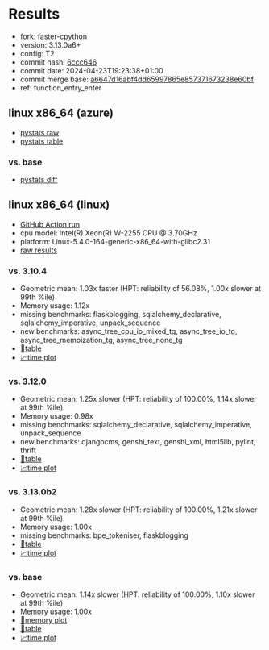 # Results

- fork: faster-cpython
- version: 3.13.0a6+
- config: T2
- commit hash: [6ccc646](https://github.com/faster%2dcpython/cpython/commit/6ccc646)
- commit date: 2024-04-23T19:23:38+01:00
- commit merge base: [a6647d16abf4dd65997865e857371673238e60bf](https://github.com/faster%2dcpython/cpython/commit/a6647d16abf4dd65997865e857371673238e60bf)
- ref: function_entry_enter

## linux x86_64 (azure)

- [pystats raw](bm-20240423-azure-x86_64-faster%252dcpython-function_entry_enter-3.13.0a6%2B-6ccc646-pystats.json)
- [pystats table](bm-20240423-azure-x86_64-faster%252dcpython-function_entry_enter-3.13.0a6%2B-6ccc646-pystats.md)

### vs. base

- [pystats diff](bm-20240423-azure-x86_64-faster%252dcpython-function_entry_enter-3.13.0a6%2B-6ccc646-pystats-vs-base.md)

## linux x86_64 (linux)

- [GitHub Action run](https://github.com/faster-cpython/benchmarking/actions/runs/8805374038)
- cpu model: Intel(R) Xeon(R) W-2255 CPU @ 3.70GHz
- platform: Linux-5.4.0-164-generic-x86_64-with-glibc2.31
- [raw results](bm-20240423-linux-x86_64-faster%252dcpython-function_entry_enter-3.13.0a6%2B-6ccc646.json)

### vs. 3.10.4

- Geometric mean: 1.03x faster (HPT: reliability of 56.08%, 1.00x slower at 99th %ile)
- Memory usage: 1.12x
- missing benchmarks: flaskblogging, sqlalchemy_declarative, sqlalchemy_imperative, unpack_sequence
- new benchmarks: async_tree_cpu_io_mixed_tg, async_tree_io_tg, async_tree_memoization_tg, async_tree_none_tg
- [📄table](bm-20240423-linux-x86_64-faster%252dcpython-function_entry_enter-3.13.0a6%2B-6ccc646-vs-3.10.4.md)
- [📈time plot](bm-20240423-linux-x86_64-faster%252dcpython-function_entry_enter-3.13.0a6%2B-6ccc646-vs-3.10.4.svg)

### vs. 3.12.0

- Geometric mean: 1.25x slower (HPT: reliability of 100.00%, 1.14x slower at 99th %ile)
- Memory usage: 0.98x
- missing benchmarks: sqlalchemy_declarative, sqlalchemy_imperative, unpack_sequence
- new benchmarks: djangocms, genshi_text, genshi_xml, html5lib, pylint, thrift
- [📄table](bm-20240423-linux-x86_64-faster%252dcpython-function_entry_enter-3.13.0a6%2B-6ccc646-vs-3.12.0.md)
- [📈time plot](bm-20240423-linux-x86_64-faster%252dcpython-function_entry_enter-3.13.0a6%2B-6ccc646-vs-3.12.0.svg)

### vs. 3.13.0b2

- Geometric mean: 1.28x slower (HPT: reliability of 100.00%, 1.21x slower at 99th %ile)
- Memory usage: 1.00x
- missing benchmarks: bpe_tokeniser, flaskblogging
- [📄table](bm-20240423-linux-x86_64-faster%252dcpython-function_entry_enter-3.13.0a6%2B-6ccc646-vs-3.13.0b2.md)
- [📈time plot](bm-20240423-linux-x86_64-faster%252dcpython-function_entry_enter-3.13.0a6%2B-6ccc646-vs-3.13.0b2.svg)

### vs. base

- Geometric mean: 1.14x slower (HPT: reliability of 100.00%, 1.10x slower at 99th %ile)
- Memory usage: 1.00x
- [🧠memory plot](bm-20240423-linux-x86_64-faster%252dcpython-function_entry_enter-3.13.0a6%2B-6ccc646-vs-base-mem.svg)
- [📄table](bm-20240423-linux-x86_64-faster%252dcpython-function_entry_enter-3.13.0a6%2B-6ccc646-vs-base.md)
- [📈time plot](bm-20240423-linux-x86_64-faster%252dcpython-function_entry_enter-3.13.0a6%2B-6ccc646-vs-base.svg)

